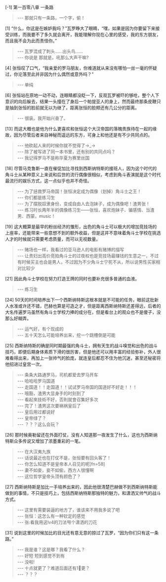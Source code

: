 
[-1] 第一百零八章 一条路
>--- 那就只有一条路，一个字，偷！<br>

[1] “什么，你这是在嫉妒我吗？”瓦罗睁大了眼睛，“嘿，如果是因为你要留下来接受训练，而我要不了多久就会离开，我能理解你现在心里的感受，我的东方朋友，而且我不会为此而责怪你。”
>--- 瓦罗混成了刺头……出头鸟……<br>
>--- 你说是 那就是。吼那么大声干嘛?<br>

[4] 张恒叹了口气，“我亲爱的罗马朋友，你难道就从来没有哪怕一丝一毫的怀疑过，你沦落至此并非因为什么偶然或意外吗？”
>--- 单纯<br>

[6] 张恒站在原地一动不动，连眼睛都没眨一下，反观瓦罗被吓的够呛，整个人下意识的向后躲去，结果一头撞在了身后一个帕提亚人的身上，然而最终那条皮鞭只是抽到张恒的脸前就无以为继了，距离张恒的脸颊还有几公分的距离。
>--- 很装。我开始兴奋了。<br>

[13] 而这大概也是他为什么更喜欢和张恒这个大汉帝国的落魄贵族待在一起的缘故，因为尽管后者来自神秘而遥远的东方，可身上和他还是有不少共同点的。
>--- 他砍起人来的时候你就不觉得了→_→<br>
>--- 除了被写进了同一本书里，还有别的共同点吗？<br>
>--- 我记得罗马不是称华夏为赛里丝国<br>

[18] 尽管马克鲁斯一直在催促加比寻找到西斯纳特斯的接班人，因为这个时代的角斗士从某种意义上来说和后世的流行偶像很相似，考虑到角斗表演就是这个时代最流行的娱乐方式，这一点似乎也并不奇怪。
>--- 为了拯救罗马帝国！张恒决定成为偶像（划掉）角斗士之王！<br>
>--- 你们都是练习生<br>
>--- 为了摆脱奴隶身份，变成自由人去泡妹子，成为偶像吧！渣男张！<br>
>--- 练习时长两年半的偶像练习生——张恒，喜欢炮妹子、骗感情、当渣男、西蒙，music！<br>

[19] 这大概算是最早的粉丝经济的雏形，出色的角斗士可以极大的增加竞技场的上座率，还能带来一些意想不到的额外收益，但是这并不意味着角斗士学校在挑选人才的时候就只需要考虑质量，而可以无视数量。
>--- 赌场也一样，我看过的亚马逊人的电影有赌博的描写<br>
>--- 让贵妇出高价竞拍角斗士的过夜权也是竞技场最赚钱的生意之一，不过有时候买主也会是男人，不过因为不少角斗士宁死不从，所以说男性买家相对比较少<br>

[21] 因此角斗士学校在努力打造王牌的同时也要补充很多普通的血液。
>--- 练习生<br>

[24] 50天的时间培养出下一个西斯纳特斯这根本就是不可能的任务，眼前这批新人水准或许还不错，巴赫也算是可造之才，但是距离西斯纳特斯还差得远，后者的大名传遍罗马虽然有角斗士学校力捧的成分在，但是看台上的观众也不是傻子，没那么好糊弄。
>--- 运气好，有个现成的<br>
>--- 五十天怎么可能培养出来，挖一个跳槽倒是可能<br>

[25] 西斯纳特斯的确是同时期最强的角斗士，拥有天生的战斗嗅觉和出色的战斗技巧，即便后期身体素质下滑的很厉害，但是他还可以用丰富的经验弥补，外人很难看得出来，再加上一张帅气的脸庞，就连皇后都忍不住为他沉迷，甚至还秘密将他招进过皇宫一次。
>--- 条条大路通罗马，司机都爱去罗马开车<br>
>--- 哈哈哈罗马国道<br>
>--- 走国道！！走国道！！试试罗马帝国的国道好不好走！！！<br>
>--- 哦豁，渣男大显身手的时刻到了<br>
>--- 看起來技術不好，否則就會召集好多次<br>
>--- 完了！渣男这次要祸祸皇后了<br>
>--- 皇后用过都说好<br>
>--- 皇帝绿了？<br>
>--- ？？？这么会玩？<br>

[26] 那时候奥勒留还在外面打仗，没有人知道那一夜发生了什么，这也为西斯纳特斯众多传说又增加了浓墨重彩的一笔。
>--- 在大汉夷九族<br>
>--- 话说最近也在打仗不是，张恒要有回头客了！<br>
>--- 你怎么知道不是皇帝本人召见的呢[fn=58]<br>
>--- 妻不如妾，妾不如偷，西方人很懂啊<br>
>--- 这位哲学皇帝头顶有颜色了？<br>

[27] 西斯纳特斯是加比一手培养出来的，因此他很清楚巴赫做不到西斯纳特斯能做到的事情，不只是技巧上，包括西斯纳特斯那独特的魅力，和潇洒又帅气的战斗方式。
>--- 这里有需要装逼的地方了，谁该来不用我多说了吧<br>
>--- 张恒：这怎么有一种钦定的感觉<br>
>--- 张:看我用这lv4的刀法甩个潇洒的刀花<br>

[31] 说到这里的时候加比的目光还有意无意的掠过了瓦罗，“因为你们只有这一条路。”
>--- 我是谁？这是哪？我看了什么？<br>
>--- 好短 短到感觉不到有<br>
>--- 没啦!<br>
>--- 十点就更了？难道后面还有1⃣️更？<br>
>--- ？？？<br>
